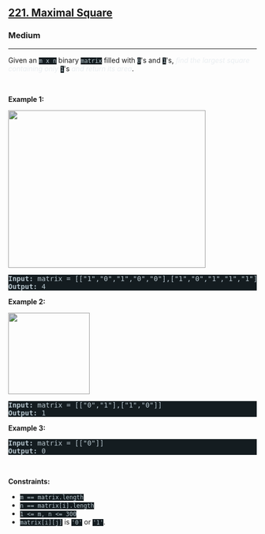 <h2><a href="https://leetcode.com/problems/maximal-square/">221. Maximal Square</a></h2><h3>Medium</h3><hr><div><p>Given an <code style="background-color: rgb(20, 28, 32) !important; color: rgb(183, 198, 205) !important;">m x n</code> binary <code style="background-color: rgb(20, 28, 32) !important; color: rgb(183, 198, 205) !important;">matrix</code> filled with <code style="background-color: rgb(20, 28, 32) !important; color: rgb(183, 198, 205) !important;">0</code>'s and <code style="background-color: rgb(20, 28, 32) !important; color: rgb(183, 198, 205) !important;">1</code>'s, <em style="color: rgb(234, 238, 241) !important;">find the largest square containing only</em> <code style="background-color: rgb(20, 28, 32) !important; color: rgb(183, 198, 205) !important;">1</code>'s <em style="color: rgb(234, 238, 241) !important;">and return its area</em>.</p>

<p>&nbsp;</p>
<p><strong class="example">Example 1:</strong></p>
<img alt="" src="https://assets.leetcode.com/uploads/2020/11/26/max1grid.jpg" style="width: 400px; height: 319px; filter: saturate(0.9) brightness(0.8);">
<pre style="background-color: rgb(20, 28, 32) !important; color: rgb(183, 198, 206) !important;"><strong>Input:</strong> matrix = [["1","0","1","0","0"],["1","0","1","1","1"],["1","1","1","1","1"],["1","0","0","1","0"]]
<strong>Output:</strong> 4
</pre>

<p><strong class="example">Example 2:</strong></p>
<img alt="" src="https://assets.leetcode.com/uploads/2020/11/26/max2grid.jpg" style="width: 165px; height: 165px; filter: saturate(0.9) brightness(0.8);">
<pre style="background-color: rgb(20, 28, 32) !important; color: rgb(183, 198, 206) !important;"><strong>Input:</strong> matrix = [["0","1"],["1","0"]]
<strong>Output:</strong> 1
</pre>

<p><strong class="example">Example 3:</strong></p>

<pre style="background-color: rgb(20, 28, 32) !important; color: rgb(183, 198, 206) !important;"><strong>Input:</strong> matrix = [["0"]]
<strong>Output:</strong> 0
</pre>

<p>&nbsp;</p>
<p><strong>Constraints:</strong></p>

<ul>
	<li><code style="background-color: rgb(20, 28, 32) !important; color: rgb(183, 198, 205) !important;">m == matrix.length</code></li>
	<li><code style="background-color: rgb(20, 28, 32) !important; color: rgb(183, 198, 205) !important;">n == matrix[i].length</code></li>
	<li><code style="background-color: rgb(20, 28, 32) !important; color: rgb(183, 198, 205) !important;">1 &lt;= m, n &lt;= 300</code></li>
	<li><code style="background-color: rgb(20, 28, 32) !important; color: rgb(183, 198, 205) !important;">matrix[i][j]</code> is <code style="background-color: rgb(20, 28, 32) !important; color: rgb(183, 198, 205) !important;">'0'</code> or <code style="background-color: rgb(20, 28, 32) !important; color: rgb(183, 198, 205) !important;">'1'</code>.</li>
</ul>
</div>
